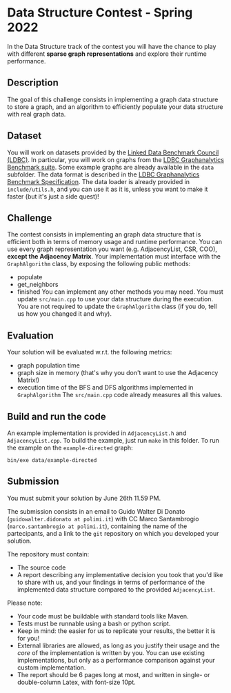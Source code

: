 # Data Structure Contest - Spring 2022
In the Data Structure track of the contest you will have the chance to play with different **sparse graph representations** and explore their runtime performance. 

## Description
The goal of this challenge consists in implementing a graph data structure to store a graph, 
and an algorithm to efficiently populate your data structure with real graph data.

## Dataset
You will work on datasets provided by the [Linked Data Benchmark Council (LDBC)](https://ldbcouncil.org/).
In particular, you will work on graphs from the [LDBC Graphanalytics Benchmark suite](https://ldbcouncil.org/benchmarks/graphalytics/).
Some example graphs are already available in the ```data``` subfolder.
The data format is described in the [LDBC Graphanalytics Benchmark Specification](https://arxiv.org/pdf/2011.15028.pdf).
The data loader is already provided in  ```include/utils.h```, and you can use it as it is, unless you want to make it faster (but it's just a side quest)!

## Challenge
The contest consists in implementing an graph data structure that is efficient both in terms of memory usage and runtime performance.
You can use every graph representation you want (e.g. AdjacencyList, CSR, COO), **except the Adjacency Matrix**.
Your implementation must interface with the ```GraphAlgorithm``` class, by exposing the following public methods:
* populate 
* get_neighbors
* finished
You can implement any other methods you may need.
You must update ```src/main.cpp``` to use your data structure during the execution.
You are not required to update the ```GraphAlgorithm``` class (if you do, tell us how you changed it and why).

## Evaluation
Your solution will be evaluated w.r.t. the following metrics:
* graph population time
* graph size in memory (that's why you don't want to use the Adjacency Matrix!)
* execution time of the BFS and DFS algorithms implemented in ```GraphAlgorithm```
The ```src/main.cpp``` code already measures all this values.

## Build and run the code
An example implementation is provided in ```AdjacencyList.h```  and ```AdjacencyList.cpp```. 
To build the example, just run ```make``` in this folder.
To run the example on the ```example-directed``` graph:
``` 
bin/exe data/example-directed
``` 

## Submission
You must submit your solution by June 26th 11.59 PM. 

The submission consists in an email to Guido Walter Di Donato (`guidowalter.didonato at polimi.it`) with CC Marco Santambrogio (`marco.santambrogio at polimi.it`),
containing the name of the partecipants, and a link to the `git` repository on which you developed your solution.

The repository must contain:
* The source code
* A report describing any implementative decision you took that you'd like to share with us, and your findings in terms of performance of the implemented data structure compared to the provided `AdjacencyList`.

Please note:

* Your code must be buildable with standard tools like Maven.
* Tests must be runnable using a bash or python script.
* Keep in mind: the easier for us to replicate your results, the better it is for you!
* External libraries are allowed, as long as you justify their usage and the *core* of the implementation is written by you. You can use existing implementations, but only as a performance comparison against your custom implementation.
* The report should be 6 pages long at most, and written in single- or double-column Latex, with font-size 10pt.

